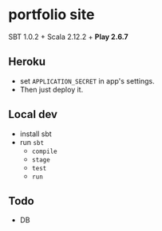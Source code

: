 # portfolio site

SBT 1.0.2 + Scala 2.12.2 + **Play 2.6.7**

## Heroku

- set `APPLICATION_SECRET` in app's settings.
- Then just deploy it.

## Local dev

- install sbt
- run `sbt`
  - `compile`
  - `stage`
  - `test`
  - `run`

## Todo

- DB
